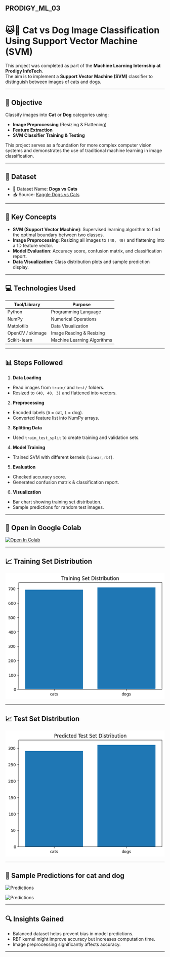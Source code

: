 ## PRODIGY_ML_03

# 🐱🐶 Cat vs Dog Image Classification Using Support Vector Machine (SVM)

This project was completed as part of the **Machine Learning Internship at Prodigy InfoTech**.  
The aim is to implement a **Support Vector Machine (SVM)** classifier to distinguish between images of cats and dogs.

---

## 📌 Objective

Classify images into **Cat** or **Dog** categories using:
- **Image Preprocessing** (Resizing & Flattening)
- **Feature Extraction**
- **SVM Classifier Training & Testing**

This project serves as a foundation for more complex computer vision systems and demonstrates the use of traditional machine learning in image classification.

---

## 🧾 Dataset

- 📂 Dataset Name: **Dogs vs Cats**
- 📥 Source: [Kaggle Dogs vs Cats](https://www.kaggle.com/datasets/salader/dogs-vs-cats)
---

## 🧠 Key Concepts

- **SVM (Support Vector Machine)**: Supervised learning algorithm to find the optimal boundary between two classes.
- **Image Preprocessing**: Resizing all images to `(40, 40)` and flattening into a 1D feature vector.
- **Model Evaluation**: Accuracy score, confusion matrix, and classification report.
- **Data Visualization**: Class distribution plots and sample prediction display.

---

## 💻 Technologies Used

| Tool/Library   | Purpose                         |
|----------------|----------------------------------|
| Python         | Programming Language             |
| NumPy          | Numerical Operations             |
| Matplotlib     | Data Visualization               |
| OpenCV / skimage| Image Reading & Resizing        |
| Scikit-learn   | Machine Learning Algorithms      |

---

## 📊 Steps Followed

1. **Data Loading**
 - Read images from `train/` and `test/` folders.
 - Resized to `(40, 40, 3)` and flattened into vectors.

2. **Preprocessing**
 - Encoded labels (`0` = cat, `1` = dog).
 - Converted feature list into NumPy arrays.

3. **Splitting Data**
 - Used `train_test_split` to create training and validation sets.

4. **Model Training**
 - Trained SVM with different kernels (`linear`, `rbf`).

5. **Evaluation**
 - Checked accuracy score.
 - Generated confusion matrix & classification report.

6. **Visualization**
 - Bar chart showing training set distribution.
 - Sample predictions for random test images.

---

## 🔗 Open in Google Colab
[![Open In Colab](https://colab.research.google.com/assets/colab-badge.svg)](https://colab.research.google.com/drive/1zMULNJk9ONkWEI3UeK_atoWFgzkBLeKk?usp=sharing)

---

## 📈 Training Set Distribution

![Training Set Distribution](trainingset.png)  

---

## 📈 Test Set Distribution
![Test Set Distribution](testset.png)  

---

## 📸 Sample Predictions for cat and dog 

![Predictions](CatPredict.png)  



![Predictions](DogPredict.png)  

---

## 🔍 Insights Gained

- Balanced dataset helps prevent bias in model predictions.
- RBF kernel might improve accuracy but increases computation time.
- Image preprocessing significantly affects accuracy.

---
